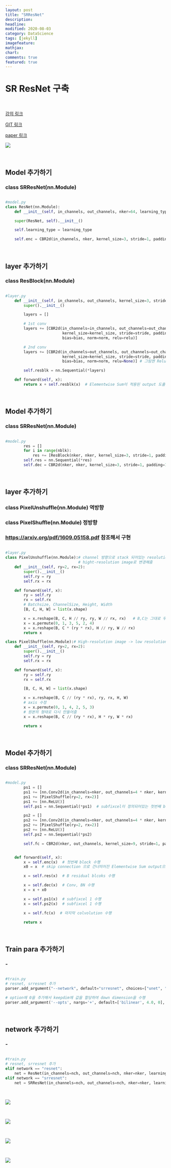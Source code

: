 ```yaml
---
layout: post
title: "SRResNet"
description: 
headline: 
modified: 2020-08-03
category: DataScience
tags: [jekyll]
imagefeature: 
mathjax: 
chart: 
comments: true
featured: true
---
```


# SR ResNet 구축

<p>&nbsp;</p>

[강의 링크](https://www.youtube.com/watch?v=drAN7gLA8sU&list=PLqtXapA2WDqbE6ghoiEJIrmEnndQ7ouys&index=11)

[GIT 링크](https://github.com/hanyoseob/youtube-cnn-003-pytorch-image-regression-framework)

[paper 링크](https://arxiv.org/abs/1609.04802)


<img src="{{ site.url }}/images/study/SRResnet/20200803_141441.png">

<p>&nbsp;</p>

## Model 추가하기
### class SRResNet(nn.Module)
~~~python

#model.py
class ResNet(nn.Module):
    def __init__(self, in_channels, out_channels, nker=64, learning_type="plain", norm="bnorm", nblk=16):  # Nblk(NumberOfBlock) = resblock가 몇번 반복되는지 정의하는 parameter

    super(ResNet, self).__init__()

    self.learning_type = learning_type

    self.enc = CBR2d(in_channels, nker, kernel_size=3, stride=1, padding=1, bias=True, norm=None, relu=0.0)  # padding은 int(kernel_size/2) = 9/2 =4.5 -> 4

~~~

<p>&nbsp;</p>

## layer 추가하기
### class ResBlock(nn.Module)
~~~python

#layer.py
    def __init__(self, in_channels, out_channels, kernel_size=3, stride=1, padding=1, bias=True, norm="bnorm", relu=0.0):
        super().__init__()

        layers = []

        # 1st conv
        layers += [CBR2d(in_channels=in_channels, out_channels=out_channels,
                         kernel_size=kernel_size, stride=stride, padding=padding,
                         bias=bias, norm=norm, relu=relu)]

        # 2nd conv
        layers += [CBR2d(in_channels=out_channels, out_channels=out_channels,
                         kernel_size=kernel_size, stride=stride, padding=padding,
                         bias=bias, norm=norm, relu=None)] # 그림엔 Relu가 없음 None으로 함

        self.resblk = nn.Sequential(*layers)

    def forward(self, x):
        return x + self.resblk(x)  # Elementwise Sum이 적용된 output 도출

~~~

<p>&nbsp;</p>

## Model 추가하기
### class SRResNet(nn.Module)

~~~python

#model.py
        res = []
        for i in range(nblk):
            res += [ResBlock(nker, nker, kernel_size=3, stride=1, padding=1, bias=True, norm=norm, relu=0.0)]
        self.res = nn.Sequential(*res)
        self.dec = CBR2d(nker, nker, kernel_size=3, stride=1, padding=1, bias=True, norm=norm, relu=None)
~~~

<p>&nbsp;</p>

## layer 추가하기
### class PixelUnshuffle(nn.Module) 역방향
### class PixelShuffle(nn.Module) 정방향
### https://arxiv.org/pdf/1609.05158.pdf 참조해서 구현
~~~python

#layer.py
class PixelUnshuffle(nn.Module):# channel 방향으로 stack 되어있는 resolution을 
                                # hight-resolution image로 변경해줌
    def __init__(self, ry=2, rx=2):
        super().__init__()
        self.ry = ry
        self.rx = rx

    def forward(self, x):
        ry = self.ry
        rx = self.rx
        # Batchsize, ChannelSize, Height, Width
        [B, C, H, W] = list(x.shape)

        x = x.reshape(B, C, H // ry, ry, W // rx, rx)   # B,C는 그대로 두고 downsampling한 axis
        x = x.permute(0, 1, 3, 5, 2, 4)
        x = x.reshape(B, C * (ry * rx), H // ry, W // rx)
        return x

class PixelShuffle(nn.Module):# High-resolution image -> low resolution image
    def __init__(self, ry=2, rx=2):
        super().__init__()
        self.ry = ry
        self.rx = rx

    def forward(self, x):
        ry = self.ry
        rx = self.rx

        [B, C, H, W] = list(x.shape)

        x = x.reshape(B, C // (ry * rx), ry, rx, H, W)
        # axis 수정
        x = x.permute(0, 1, 4, 2, 5, 3)
        # 원본의 형태로 다시 만들어줌
        x = x.reshape(B, C // (ry * rx), H * ry, W * rx)

        return x
~~~

<p>&nbsp;</p>

## Model 추가하기
### class SRResNet(nn.Module)

~~~python

#model.py
        ps1 = []
        ps1 += [nn.Conv2d(in_channels=nker, out_channels=4 * nker, kernel_size=3, stride=1, padding=1)]  # 64->256 = 4* nker(64)
        ps1 += [PixelShuffle(ry=2, rx=2)]
        ps1 += [nn.ReLU()]
        self.ps1 = nn.Sequential(*ps1)  # subfixcel이 정의되어있는 첫번째 block

        ps2 = []
        ps2 += [nn.Conv2d(in_channels=nker, out_channels=4 * nker, kernel_size=3, stride=1, padding=1)]
        ps2 += [PixelShuffle(ry=2, rx=2)]
        ps2 += [nn.ReLU()]
        self.ps2 = nn.Sequential(*ps2)

        self.fc = CBR2d(nker, out_channels, kernel_size=9, stride=1, padding=4, bias=True, norm=None, relu=None)  # 마지막 colvolution layer


    def forward(self, x):
        x = self.enc(x)  # 첫번째 block 수행
        x0 = x  # skip connection 으로 건너띄어진 Elementwise Sum output으로 정의

        x = self.res(x)  # B residual blcoks 수행

        x = self.dec(x)  # Conv, BN 수행
        x = x + x0

        x = self.ps1(x)  # subfixcel 1 수행
        x = self.ps2(x)  # subfixcel 1 수행

        x = self.fc(x)  # 마지막 colvolution 수행

        return x
~~~

<p>&nbsp;</p>

## Train para 추가하기
### -
~~~python

#train.py
# resnet, srresnet 추가
parser.add_argument("--network", default="srresnet", choices=["unet", "hourglass", "resnet", "srresnet"], type=str, dest="network") 

# option에 0을 추가해서 keepdim에 값을 할당하여 down dimension을 수행
parser.add_argument('--opts', nargs='+', default=['bilinear', 4.0, 0], dest='opts')
~~~

<p>&nbsp;</p>

## network 추가하기
### -
~~~python

#train.py
# resnet, srresnet 추가
elif network == "resnet":
    net = ResNet(in_channels=nch, out_channels=nch, nker=nker, learning_type=learning_type).to(device)
elif network == "srresnet":
    net = SRResNet(in_channels=nch, out_channels=nch, nker=nker, learning_type=learning_type).to(device)

~~~

<p>&nbsp;</p>

<img src="{{ site.url }}/images/study/SRResnet/20200803_173207.png">

<p>&nbsp;</p>

<img src="{{ site.url }}/images/study/SRResnet/20200803_173343.png">

<p>&nbsp;</p>

<img src="{{ site.url }}/images/study/SRResnet/20200803_173527.png">

<p>&nbsp;</p>

<img src="{{ site.url }}/images/study/SRResnet/20200803_173446.png">
